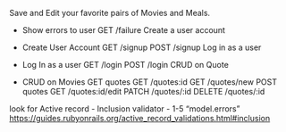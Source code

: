 Save and Edit your favorite pairs of Movies and Meals.

- Show errors to user 
    GET /failure Create a user account

- Create User Account
    GET /signup
    POST /signup Log in as a user

- Log In as a user
    GET /login
    POST /login CRUD on Quote

- CRUD on Movies
    GET quotes
    GET \/quotes:id
    GET \/quotes/new
    POST quotes
    GET \/quotes:id/edit
    PATCH \/quotes/:id
    DELETE \/quotes/:id



look for Active record - Inclusion validator - 1-5 “model.errors” https://guides.rubyonrails.org/active_record_validations.html#inclusion